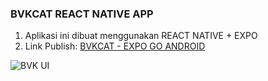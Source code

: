 ### BVKCAT REACT NATIVE APP

1. Aplikasi ini dibuat menggunakan REACT NATIVE + EXPO
2. Link Publish: [BVKCAT - EXPO GO ANDROID](expo.dev/@hasanromason/bvkcat)

![BVK UI](https://github.com/Hasanromadon/bvKcat/blob/main/assets/bvk-ui.png)
